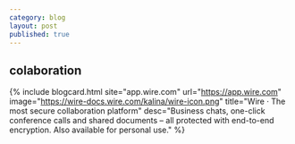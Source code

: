 ```yaml
---
category: blog
layout: post
published: true
---
```

## colaboration
{% include blogcard.html site="app.wire.com" url="https://app.wire.com" image="https://wire-docs.wire.com/kalina/wire-icon.png" title="Wire · The most secure collaboration platform" desc="Business chats, one-click conference calls and shared documents – all protected with end-to-end encryption. Also available for personal use." %}
